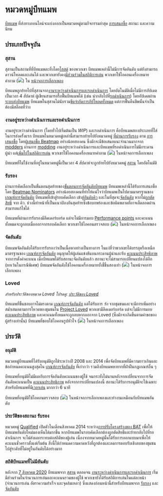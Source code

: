 # หมวดหมู่บีทแมพ

[บีทแมพ](/wiki/Beatmap) ที่ส่งทางออนไลน์จะแบ่งออกเป็นหมวดหมู่ตามกิจกรรมล่าสุด [การเสนอชื่อ](/wiki/Beatmap_ranking_procedure#qualification) สถานะ และความนิยม

## ประเภทปัจจุบัน

### สุสาน

สุสานเป็นสถานที่ที่บีทแมพละทิ้งโดย[โฮสต์](/wiki/Beatmap/Beatmap_host) ของพวกเขา บีทแมพเหล่านี้ไม่มีการจัดอันดับ แต่ยังสามารถดาวน์โหลดและเล่นได้ และพวกเขายังคง[มีส่วนร่วมในสถิติการเล่น](#สถิติบีทแมพที่ไม่มีอันดับ) พวกเขาใช้ไอคอนเครื่องหมายคำถาม (![](/wiki/shared/status/graveyard.png)) ใน [หน้าจอการเลือกเพลง](/wiki/Client/Interface#song-select)

บีทแมพถูกย้ายไปที่สุสานจาก[งานระหว่างดำเนินการและรอดำเนินการ](#งานอยู่ระหว่างดำเนินการและรอดำเนินการ) โดยอัตโนมัติเมื่อไม่มีการอัปเดตเป็นเวลา 4 สัปดาห์ ผู้เขียนสามารถรื้อฟื้นบีทแมพได้ (เช่น นำกลับไปที่[รอดำเนินการ](#งานอยู่ระหว่างดำเนินการและรอดำเนินการ)) โดยอัปเดตผ่าน[ระบบส่งบีทแมพ](/wiki/Beatmapping/Beatmap_submission) บีทแมพในสุสานไม่นับรวม[ขีดจำกัดการอัปโหลดทั้งหมด](/wiki/osu!supporter#increased-limits) แต่การฟื้นคืนชีพนั้นจำเป็นต้องมีสล็อตที่ว่าง

### งานอยู่ระหว่างดำเนินการและรอดำเนินการ

งานอยู่ระหว่างดำเนินการ (โดยทั่วไปเริ่มต้นเป็น *WIP*) และรอดำเนินการ คือบีทแมพสองประเภทที่ใส่ในการส่งครั้งแรก บีทแมพในหมวดหมู่เหล่านี้สามารถย้ายไปยังหมวดหมู่ [ที่ผ่านการรับรอง](#รับรอง) ตาม [การเสนอชื่อ](/wiki/Beatmap_ranking_procedure#nominations) โดย[ผู้เสนอชื่อ Beatmap](/wiki/People/Beatmap_Nominators) อย่างน้อยสองคน  ซึ่งมักจะมีข้อเสนอแนะจำนวนมากจาก [modders](/wiki/Modding/Modder) ผ่านการ [modding](/wiki/Modding) งานอยู่ระหว่างดำเนินการและบีทแมพที่รอดำเนินการไม่มีกระดานผู้นำ แต่[เพิ่มไปในสถิติการเล่น](#สถิติบีทแมพที่ไม่มีอันดับ) พวกเขาใช้ไอคอนเครื่องหมายคำถาม (![](/wiki/shared/status/pending.png)) ในหน้าจอการเลือกเพลง

บีทแมพที่ไม่ใช้งานที่อยู่ในหมวดหมู่นี้เป็นเวลา 4 สัปดาห์จะถูกย้ายไปยังหมวดหมู่ [สุสาน](#สุสาน) โดยอัตโนมัติ

### รับรอง

ผ่านการคัดเลือกเป็นขั้นตอนสุดท้ายของ[ขั้นตอนการจัดอันดับบีทแมพ](/wiki/Beatmap_ranking_procedure) บีทแมพเหล่านี้ได้รับการเสนอชื่อโดย [Beatmap Nominators](/wiki/People/Beatmap_Nominators) อย่างน้อยสองคนที่ทำให้แน่ใจว่าบีทแมพเป็นไปตามมาตรฐานของ[เกณฑ์การจัดอันดับ](/wiki/Ranking_criteria) บีทแมพที่เข้าสู่รอบคัดเลือก เข้าสู่[อันดับคิว](/wiki/Beatmap_ranking_procedure/Ranking_queue) และในที่สุดจะ[จัดอันดับ](#จัดอันดับ) หากไม่[ถูกตัดสิทธิ์](/wiki/Beatmap_ranking_procedure#nomination-resets) จาก คิว. ช่วงนี้ทำหน้าที่เป็นแนวป้องกันสุดท้ายซึ่งข้อบกพร่องและข้อผิดพลาดที่อาจเล็ดลอดผ่านสามารถแก้ไขได้

บีทแมพที่ผ่านการรับรองมีลีดเดอร์บอร์ด แต่จะไม่มีการมอบ [Performance points](/wiki/Performance_points) และคะแนนทั้งหมดจะถูกลบเมื่อออกจากรอบคัดเลือก พวกเขาใช้ไอคอนตรวจสอบ (![](/wiki/shared/status/qualified.png)) ในหน้าจอการเลือกเพลง

### จัดอันดับ

บีทแมพจัดอันดับได้รับการรับรองว่าเป็นเนื้อหาอย่างเป็นทางการ ในแง่ที่ว่าพวกเขาได้บรรลุหรือเหนือมาตรฐานของ [เกณฑ์การจัดอันดับ](/wiki/Ranking_criteria) อนุญาตให้ผู้เล่นแข่งขันบนกระดานผู้นำและรับ [คะแนนประสิทธิภาพ](/wiki/Performance_points) จากการตั้งค่าคะแนน เมื่อบีทแมพได้รับสถานะจัดอันดับแล้ว สถานะจะไม่สามารถเปลี่ยนแปลงได้อีก (ยกเว้นในกรณีพิเศษ) บีทแมพจัดอันดับใช้ไอคอนเครื่องหมายบั้งชี้ขึ้นสองเท่า (![](/wiki/shared/status/ranked.png)) ในหน้าจอการเลือกเพลง

### Loved

*สำหรับประวัติของหมวด Loved โปรดดู: [ประวัติของ Loved](/wiki/History_of_osu!/History_of_Loved)*

บีทแมพที่ชื่นชอบอาจไม่ตรงตาม [เกณฑ์การจัดอันดับ](/wiki/Ranking_criteria) แต่ได้รับการ *รัก* จากชุมชนและจะมีการเพิ่มอย่างสม่ำเสมอตามการโหวตของชุมชนใน [Project Loved](/wiki/Community/Project_Loved) พวกเขามีลีดเดอร์บอร์ด แต่จะไม่มีการมอบ [คะแนนประสิทธิภาพ](/wiki/Performance_points) และคะแนนทั้งหมดจะถูกลบหากออกจาก Loved (ซึ่งมักจะเกิดขึ้นตามคำขอของผู้สร้างเท่านั้น) บีทแมพที่ชอบใช้ไอคอนรูปหัวใจ (![](/wiki/shared/status/loved.png)) ในหน้าจอการเลือกเพลง

## ประวัติ

### อนุมัติ

หมวดหมู่บีทแมพที่ได้รับอนุมัติถูกใช้ระหว่างปี 2008 และ 2014 เพื่อจัดบีทแมพที่มีความยาวเกินและข้อกำหนดคะแนนสูงสุดใน [เกณฑ์การจัดอันดับ](/wiki/Ranking_criteria) ที่เก่ากว่า รวมถึงบีทแมพหายากที่ฝ่าฝืนกฎเกณฑ์อื่น ๆ

บีทแมพที่อนุมัติไม่มีผลกับการจัดอันดับคะแนนของผู้ใช้ จนกระทั่งไม่นานหลังจากเปลี่ยนจากการจัดอันดับคะแนนเป็น [คะแนนประสิทธิภาพ](/wiki/Performance_points) หลังจากการเปลี่ยนแปลงนี้ สถานะได้รับการอนุมัติจะใช้เฉพาะสำหรับบีทแมพที่มี[เวลาเล่น](/wiki/Beatmap/Drain_time) มากกว่า 6 นาที

บีทแมพที่อนุมัติใช้ไอคอนตรวจสอบ (![](/wiki/shared/status/approved.png)) ในหน้าจอการเลือกเพลงและทำงานเหมือนกับบีทแมพอันดับ

### ประวัติของสถานะ รับรอง

หมวดหมู่ [Qualified](#รับรอง) เปิดตัวในเดือนสิงหาคม 2014 ระหว่าง[การปรับโครงสร้างของ BAT](https://osu.ppy.sh/home/news/2014-08-21-restructuring-of-the-bat) เพื่อให้บีทแมพอันดับใหม่มองเห็นได้มากขึ้น หากบีทแมพในรอบคัดเลือกต้องถูกตัดสิทธิ์และย้ายกลับไปที่รอดำเนินการ จะไม่ส่งผลกระทบต่อสถิติของผู้เล่น เนื่องจากหมวดหมู่นั้นได้รับการออกแบบมาเพื่อให้คะแนนชั่วคราวตั้งแต่เริ่มต้น สิ่งนี้ได้กำหนดความคาดหวังที่ถูกต้องและลดการตอบรับเชิงลบของชุมชนไปสู่ระดับที่ไม่อยู่ในอันดับได้อย่างมาก

### สถิติบีทแมพที่ไม่มีอันดับ

หลังจาก [7 สิงหาคม 2020](https://osu.ppy.sh/home/changelog/stable40/20200807.3) บีทแมพจาก [สุสาน](#สุสาน) ตลอดจน [งานระหว่างดำเนินการและรอดำเนินการ](#งานอยู่ระหว่างดำเนินการและรอดำเนินการ) เริ่มมีส่วนร่วมในจำนวนการเล่นและคะแนนรวมของผู้ใช้ พวกเขายังได้รับสถิติการเล่นในแต่ละหน้า (จำนวนการเล่น อัตราความสำเร็จ และจุดล้มเหลว) ซึ่งแสดงก่อนหน้านี้สำหรับบีทแมพจาก [รับรอง](#รับรอง) และ [จัดอันดับ](#จัดอันดับ)
